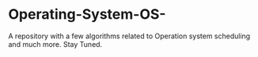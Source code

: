 # Operating-System-OS-
A repository with a few algorithms related to Operation system scheduling and much more. Stay Tuned.
